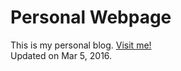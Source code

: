 Personal Webpage
================
This is my personal blog. [Visit me!](https://stlong0521.github.io)
<br />
Updated on Mar 5, 2016.
